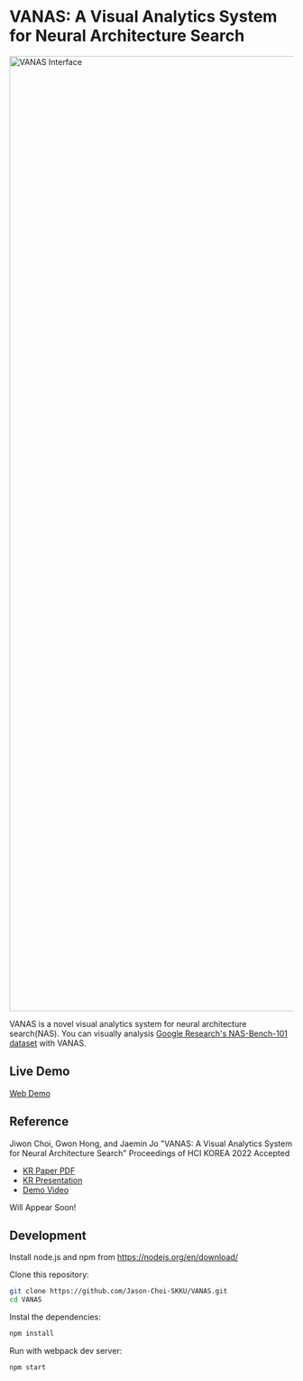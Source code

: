 # VANAS: A Visual Analytics System for Neural Architecture Search

<img width="1692" alt="VANAS Interface" src="https://user-images.githubusercontent.com/2310571/142823592-4d343e5f-d6e8-4f8d-bab1-237dd9c8494c.png">


VANAS is a novel visual analytics system for neural architecture search(NAS). You can visually analysis  [Google Research's NAS-Bench-101 dataset](https://github.com/google-research/nasbench) with VANAS. 

## Live Demo
[Web Demo](https://va-nas.github.io/VANAS/)

## Reference

Jiwon Choi, Gwon Hong, and Jaemin Jo "VANAS: A Visual Analytics System for Neural Architecture Search" Proceedings of HCI KOREA 2022 Accepted 
- [KR Paper PDF](https://github.com/Jason-Choi-SKKU/VANAS/files/7750682/VANAS.pdf)
- [KR Presentation](https://www.youtube.com/watch?v=XYCcoi4L1oU)
- [Demo Video](https://www.youtube.com/watch?v=RCJoIZSVb2A)

Will Appear Soon!

## Development
Install node.js and npm from https://nodejs.org/en/download/

Clone this repository:
```bash
git clone https://github.com/Jason-Choi-SKKU/VANAS.git
cd VANAS
```

Instal the dependencies:
```bash
npm install
```

Run with webpack dev server:
```bash
npm start
```
